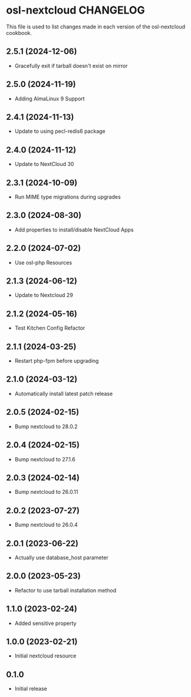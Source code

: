 # osl-nextcloud CHANGELOG

This file is used to list changes made in each version of the osl-nextcloud cookbook.

2.5.1 (2024-12-06)
------------------
- Gracefully exit if tarball doesn't exist on mirror

2.5.0 (2024-11-19)
------------------
- Adding AlmaLinux 9 Support

2.4.1 (2024-11-13)
------------------
- Update to using pecl-redis6 package

2.4.0 (2024-11-12)
------------------
- Update to NextCloud 30

2.3.1 (2024-10-09)
------------------
- Run MIME type migrations during upgrades

2.3.0 (2024-08-30)
------------------
- Add properties to install/disable NextCloud Apps

2.2.0 (2024-07-02)
------------------
- Use osl-php Resources

2.1.3 (2024-06-12)
------------------
- Update to Nextcloud 29

2.1.2 (2024-05-16)
------------------
- Test Kitchen Config Refactor

2.1.1 (2024-03-25)
------------------
- Restart php-fpm before upgrading

2.1.0 (2024-03-12)
------------------
- Automatically install latest patch release

2.0.5 (2024-02-15)
------------------
- Bump nextcloud to 28.0.2

2.0.4 (2024-02-15)
------------------
- Bump nextcloud to 27.1.6

2.0.3 (2024-02-14)
------------------
- Bump nextcloud to 26.0.11

2.0.2 (2023-07-27)
------------------
- Bump nextcloud to 26.0.4

2.0.1 (2023-06-22)
------------------
- Actually use database_host parameter

2.0.0 (2023-05-23)
------------------
- Refactor to use tarball installation method

1.1.0 (2023-02-24)
------------------
- Added sensitive property

1.0.0 (2023-02-21)
------------------
- Initial nextcloud resource

## 0.1.0

- Initial release

